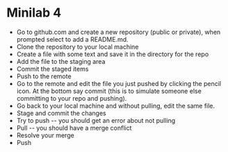 # Minilab 4

* Go to github.com and create a new repository (public or private),
  when prompted select to add a README.md.
* Clone the repository to your local machine
* Create a file with some text and save it in the directory for the repo
* Add the file to the staging area
* Commit the staged items
* Push to the remote
* Go to the remote and edit the file you just pushed by clicking the pencil
  icon.  At the bottom say commit (this is to simulate someone else committing
  to your repo and pushing).
* Go back to your local machine and without pulling, edit the same file.
* Stage and commit the changes
* Try to push -- you should get an error about not pulling
* Pull -- you should have a merge conflict
* Resolve your merge
* Push
